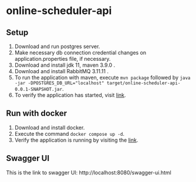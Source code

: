 # online-scheduler-api

## Setup
1. Download and run postgres server. 
2. Make necessary db connection credential changes on application.properties file, if necessary.
3. Download and install jdk 11, maven 3.9.0 .
4. Download and install RabbitMQ 3.11.11 .
5. To run the application with maven, execute `mvn package` followed by `java -jar -DPOSTGRES_DB_URL="localhost" target/online-scheduler-api-0.0.1-SNAPSHOT.jar`.
6. To verify the application has started, visit [link](http://localhost:8080/actuator).

## Run with docker
1. Download and install docker.
2. Execute the command `docker compose up -d`.
3. Verify the application is running by visiting the [link](http://localhost:8080/actuator).

## Swagger UI
This is the link to swagger UI: http://localhost:8080/swagger-ui.html
